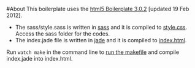 #About
This boilerplate uses the [html5 Boilerplate 3.0.2](http://html5boilerplate.com/) [updated 19 Feb 2012].

- The sass/style.sass is written in [sass](http://sass-lang.com/docs/yardoc/file.SASS_REFERENCE.html) and it is compiled to [style.css](https://github.com/h5bp/html5-boilerplate/blob/master/css/main.css). Access the sass folder for the codes.
- The index.jade file is written in [jade](http://jade-lang.com/) and it is compiled to [index.html](https://github.com/h5bp/html5-boilerplate/blob/master/index.html).

Run `watch make` in the command line to [run the makefile](https://github.com/visionmedia/jade#example-makefile) and compile index.jade into index.html.